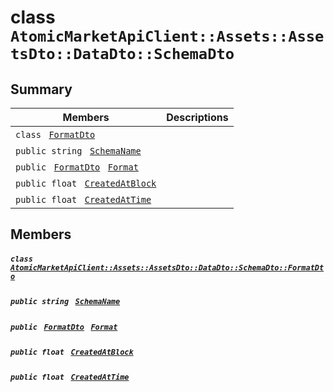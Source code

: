 # class `AtomicMarketApiClient::Assets::AssetsDto::DataDto::SchemaDto` 

## Summary

 Members                                | Descriptions                                
----------------------------------------|---------------------------------------------
`class ` [`FormatDto`](.github/workflows/documentation/md/AtomicMarketApiClient--Assets--AssetsDto--DataDto--SchemaDto--FormatDto.md#class_atomic_market_api_client_1_1_assets_1_1_assets_dto_1_1_data_dto_1_1_schema_dto_1_1_format_dto)        | 
`public string ` [`SchemaName`](#class_atomic_market_api_client_1_1_assets_1_1_assets_dto_1_1_data_dto_1_1_schema_dto_1a50d439f0d7b1835a13ec1f4da383f957) | 
`public ` [`FormatDto`](.github/workflows/documentation/md/AtomicMarketApiClient--Assets--AssetsDto--DataDto--SchemaDto--FormatDto.md#class_atomic_market_api_client_1_1_assets_1_1_assets_dto_1_1_data_dto_1_1_schema_dto_1_1_format_dto)` ` [`Format`](#class_atomic_market_api_client_1_1_assets_1_1_assets_dto_1_1_data_dto_1_1_schema_dto_1ab4fe4d63207a5184d9e0c8a5aa54891c) | 
`public float ` [`CreatedAtBlock`](#class_atomic_market_api_client_1_1_assets_1_1_assets_dto_1_1_data_dto_1_1_schema_dto_1a0caa720646d595f07067fcc6c44a4b2e) | 
`public float ` [`CreatedAtTime`](#class_atomic_market_api_client_1_1_assets_1_1_assets_dto_1_1_data_dto_1_1_schema_dto_1a14bdb6268c108cfc8647325d8aff2078) | 

## Members

##### `class ` [`AtomicMarketApiClient::Assets::AssetsDto::DataDto::SchemaDto::FormatDto`](.github/workflows/documentation/md/AtomicMarketApiClient--Assets--AssetsDto--DataDto--SchemaDto--FormatDto.md#class_atomic_market_api_client_1_1_assets_1_1_assets_dto_1_1_data_dto_1_1_schema_dto_1_1_format_dto) 

##### `public string ` [`SchemaName`](#class_atomic_market_api_client_1_1_assets_1_1_assets_dto_1_1_data_dto_1_1_schema_dto_1a50d439f0d7b1835a13ec1f4da383f957) 

##### `public ` [`FormatDto`](.github/workflows/documentation/md/AtomicMarketApiClient--Assets--AssetsDto--DataDto--SchemaDto--FormatDto.md#class_atomic_market_api_client_1_1_assets_1_1_assets_dto_1_1_data_dto_1_1_schema_dto_1_1_format_dto)` ` [`Format`](#class_atomic_market_api_client_1_1_assets_1_1_assets_dto_1_1_data_dto_1_1_schema_dto_1ab4fe4d63207a5184d9e0c8a5aa54891c) 

##### `public float ` [`CreatedAtBlock`](#class_atomic_market_api_client_1_1_assets_1_1_assets_dto_1_1_data_dto_1_1_schema_dto_1a0caa720646d595f07067fcc6c44a4b2e) 

##### `public float ` [`CreatedAtTime`](#class_atomic_market_api_client_1_1_assets_1_1_assets_dto_1_1_data_dto_1_1_schema_dto_1a14bdb6268c108cfc8647325d8aff2078) 

